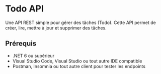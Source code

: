 # Todo API

Une API REST simple pour gérer des tâches (Todo). Cette API permet de créer, lire, mettre à jour et supprimer des tâches.

## Prérequis

- .NET 6 ou supérieur
- Visual Studio Code, Visual Studio ou tout autre IDE compatible
- Postman, Insomnia ou tout autre client pour tester les endpoints

